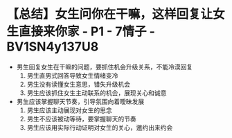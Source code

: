 # 【总结】女生问你在干嘛，这样回复让女生直接来你家 - P1 - 7情子 - BV1SN4y137U8

-   男生回复女生在干嘛的问题，要抓住机会升级关系，不能冷漠回复
    1.  男生直男式回答导致女生情绪变冷
    2.  男生没有读懂女生意思，错失升级机会
    3.  男生应该抓住女生主动联系的机会，展现关心和诚意
-   男生应该掌握聊天节奏，引导氛围向着曖昧发展
    1.  男生应该主动展现对女生的思念
    2.  男生不应该被动等待，要掌握聊天的节奏
    3.  男生应该用实际行动证明对女生的关心，邀约出来约会